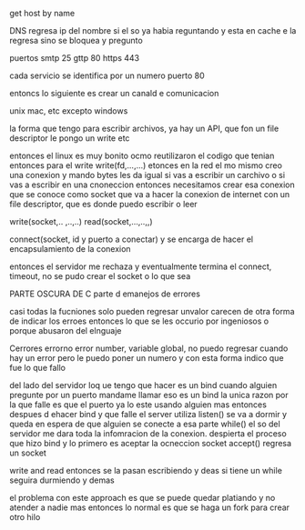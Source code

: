get host by name

DNS regresa ip del nombre
si el so ya habia reguntando y esta en cache e la regresa sino se bloquea y pregunto


puertos
smtp 25
gttp 80
https 443

cada servicio se identifica por un numero
 puerto 80

entoncs lo siguiente es crear un canald e comunicacion

unix mac, etc
excepto windows

la forma que tengo para escribir archivos, ya hay un API, que fon un file descriptor le pongo un write etc

entonces el linux es muy bonito ocmo reutilizaron el codigo que tenian
entonces para el write
write(fd,...,...)
etonces en la red el mo mismo creo una conexion y mando bytes
les da igual si vas a escribir un carchivo o si vas a escribir en una cnoneccion
entonces necesitamos crear esa conexion que se conoce como socket
que va a hacer la conexion de internet con un file descriptor, que es donde puedo escribir o leer

write(socket,.. ,..,..)
read(socket,...,..,,)

connect(socket, id y puerto a conectar) y se encarga de hacer el encapsulamiento de la conexion

entonces el servidor me rechaza y eventualmente termina el connect, timeout, no se pudo crear el socket o lo que sea

PARTE OSCURA DE C
parte d emanejos de errores

casi todas la fucniones solo pueden regresar unvalor
carecen de otra forma de indicar los erroes
entonces lo que se les occurio por ingeniosos o porque abusaron del elnguaje

Cerrores
errorno     error number, variable global, no puedo regresar cuando hay un error pero le puedo poner un numero y con esta forma indico que fue lo que fallo


del lado del servidor loq ue tengo que hacer es un 
bind
cuando alguien pregunte por un puerto mandame llamar
eso es un bind
la unica razon por la que falle es que el puerto ya lo este usando alguien mas
entonces despues d ehacer bind
y que falle 
el server utiliza listen()
se va a dormir y queda en espera de que alguien se conecte a esa parte
while()
el so del servidor me dara toda la infomracion de la conexion.
despierta el proceso que hizo bind y lo primero es aceptar la ocneccion
socket accept() regresa un socket 

write and read
entonces se la pasan escribiendo y deas
si tiene un while seguira durmiendo y demas

el problema con este approach es que se puede quedar platiando y no atender a nadie mas
entonces lo normal es que se haga un fork para crear otro hilo 
